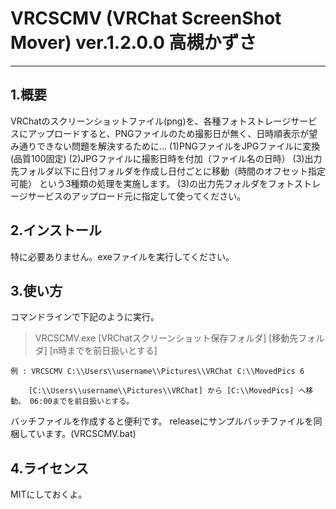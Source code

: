 # VRCSCMV (VRChat ScreenShot Mover) ver.1.2.0.0	高槻かずさ
----------------------------------------------------------
## 1.概要
VRChatのスクリーンショットファイル(png)を、各種フォトストレージサービスにアップロードすると、PNGファイルのため撮影日が無く、日時順表示が望み通りできない問題を解決するために…
	(1)PNGファイルをJPGファイルに変換(品質100固定)
	(2)JPGファイルに撮影日時を付加（ファイル名の日時）
	(3)出力先フォルダ以下に日付フォルダを作成し日付ごとに移動（時間のオフセット指定可能）
という3種類の処理を実施します。
(3)の出力先フォルダをフォトストレージサービスのアップロード元に指定して使ってください。
## 2.インストール
特に必要ありません。exeファイルを実行してください。
## 3.使い方
コマンドラインで下記のように実行。

> VRCSCMV.exe [VRChatスクリーンショット保存フォルダ] [移動先フォルダ] [n時までを前日扱いとする]

	例 : VRCSCMV C:\\Users\\username\\Pictures\\VRChat C:\\MovedPics 6

		[C:\\Users\\username\\Pictures\\VRChat] から [C:\\MovedPics] へ移動。 06:00までを前日扱いとする。

バッチファイルを作成すると便利です。
releaseにサンプルバッチファイルを同梱しています。(VRCSCMV.bat)
## 4.ライセンス
MITにしておくよ。

